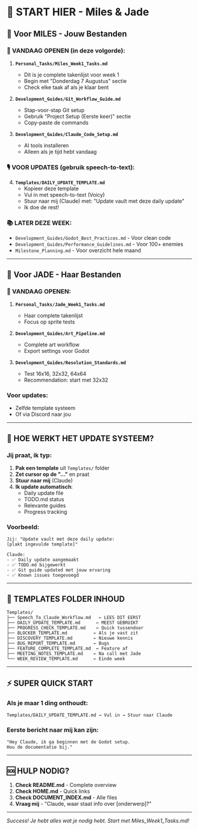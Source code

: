 # 🚀 START HIER - Miles & Jade

## 🎯 Voor MILES - Jouw Bestanden

### 🔴 VANDAAG OPENEN (in deze volgorde):

1. **`Personal_Tasks/Miles_Week1_Tasks.md`**
   - Dit is je complete takenlijst voor week 1
   - Begin met "Donderdag 7 Augustus" sectie
   - Check elke taak af als je klaar bent

2. **`Development_Guides/Git_Workflow_Guide.md`**
   - Stap-voor-stap Git setup
   - Gebruik "Project Setup (Eerste keer)" sectie
   - Copy-paste de commands

3. **`Development_Guides/Claude_Code_Setup.md`**
   - AI tools installeren
   - Alleen als je tijd hebt vandaag

### 🎙️ VOOR UPDATES (gebruik speech-to-text):

4. **`Templates/DAILY_UPDATE_TEMPLATE.md`**
   - Kopieer deze template
   - Vul in met speech-to-text (Voicy)
   - Stuur naar mij (Claude) met: "Update vault met deze daily update"
   - Ik doe de rest!

### 📚 LATER DEZE WEEK:
- `Development_Guides/Godot_Best_Practices.md` - Voor clean code
- `Development_Guides/Performance_Guidelines.md` - Voor 100+ enemies
- `Milestone_Planning.md` - Voor overzicht hele maand

---

## 🎯 Voor JADE - Haar Bestanden

### 🔴 VANDAAG OPENEN:

1. **`Personal_Tasks/Jade_Week1_Tasks.md`**
   - Haar complete takenlijst
   - Focus op sprite tests

2. **`Development_Guides/Art_Pipeline.md`**
   - Complete art workflow
   - Export settings voor Godot

3. **`Development_Guides/Resolution_Standards.md`**
   - Test 16x16, 32x32, 64x64
   - Recommendation: start met 32x32

### Voor updates:
- Zelfde template systeem
- Of via Discord naar jou

---

## 💬 HOE WERKT HET UPDATE SYSTEEM?

### Jij praat, ik typ:
1. **Pak een template** uit `Templates/` folder
2. **Zet cursor op de "..."** en praat
3. **Stuur naar mij** (Claude)
4. **Ik update automatisch**:
   - Daily update file
   - TODO.md status
   - Relevante guides
   - Progress tracking

### Voorbeeld:
```
Jij: "Update vault met deze daily update:
[plakt ingevulde template]"

Claude: 
- ✅ Daily update aangemaakt
- ✅ TODO.md bijgewerkt
- ✅ Git guide updated met jouw ervaring
- ✅ Known issues toegevoegd
```

---

## 📁 TEMPLATES FOLDER INHOUD

```
Templates/
├── Speech_To_Claude_Workflow.md   ← LEES DIT EERST
├── DAILY_UPDATE_TEMPLATE.md      ← MEEST GEBRUIKT
├── PROGRESS_CHECK_TEMPLATE.md    ← Quick tussendoor
├── BLOCKER_TEMPLATE.md          ← Als je vast zit
├── DISCOVERY_TEMPLATE.md        ← Nieuwe kennis
├── BUG_REPORT_TEMPLATE.md       ← Bugs
├── FEATURE_COMPLETE_TEMPLATE.md  ← Feature af
├── MEETING_NOTES_TEMPLATE.md    ← Na call met Jade
└── WEEK_REVIEW_TEMPLATE.md      ← Einde week
```

---

## ⚡ SUPER QUICK START

### Als je maar 1 ding onthoudt:
```
Templates/DAILY_UPDATE_TEMPLATE.md → Vul in → Stuur naar Claude
```

### Eerste bericht naar mij kan zijn:
```
"Hey Claude, ik ga beginnen met de Godot setup. 
Hou de documentatie bij."
```

---

## 🆘 HULP NODIG?

1. **Check README.md** - Complete overview
2. **Check HOME.md** - Quick links
3. **Check DOCUMENT_INDEX.md** - Alle files
4. **Vraag mij** - "Claude, waar staat info over [onderwerp]?"

---

*Success! Je hebt alles wat je nodig hebt. Start met Miles_Week1_Tasks.md!*
